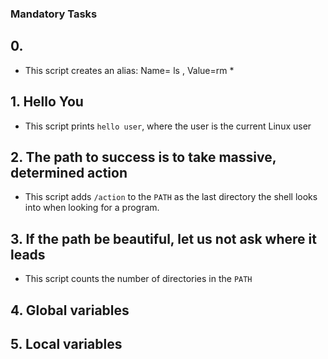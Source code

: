 ### Mandatory Tasks

## 0. <o>

- This script creates an alias: Name= ls , Value=rm *

## 1. Hello You

- This script prints `hello user`, where the user is the current Linux user

## 2. The path to success is to take massive, determined action

- This script adds `/action` to the `PATH` as the last directory the shell looks into when looking for a program.

## 3. If the path be beautiful, let us not ask where it leads

- This script counts the number of directories in the `PATH`

## 4. Global variables


## 5. Local variables
